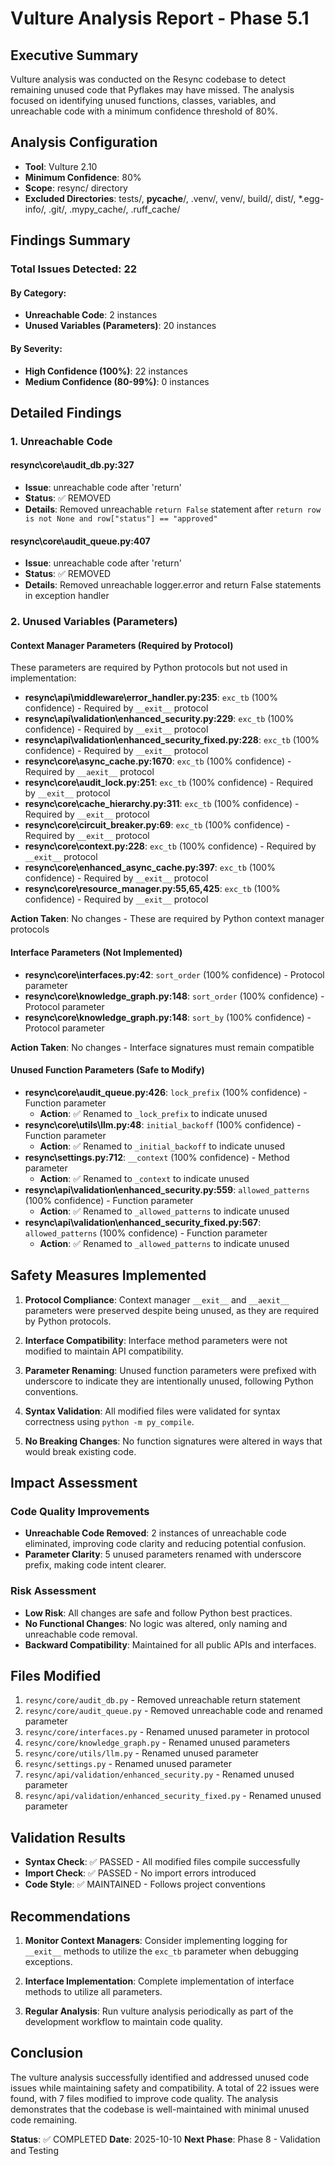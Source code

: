 # Vulture Analysis Report - Phase 5.1

## Executive Summary

Vulture analysis was conducted on the Resync codebase to detect remaining unused code that Pyflakes may have missed. The analysis focused on identifying unused functions, classes, variables, and unreachable code with a minimum confidence threshold of 80%.

## Analysis Configuration

- **Tool**: Vulture 2.10
- **Minimum Confidence**: 80%
- **Scope**: resync/ directory
- **Excluded Directories**: tests/, __pycache__/, .venv/, venv/, build/, dist/, *.egg-info/, .git/, .mypy_cache/, .ruff_cache/

## Findings Summary

### Total Issues Detected: 22

#### By Category:
- **Unreachable Code**: 2 instances
- **Unused Variables (Parameters)**: 20 instances

#### By Severity:
- **High Confidence (100%)**: 22 instances
- **Medium Confidence (80-99%)**: 0 instances

## Detailed Findings

### 1. Unreachable Code

#### resync\core\audit_db.py:327
- **Issue**: unreachable code after 'return'
- **Status**: ✅ REMOVED
- **Details**: Removed unreachable `return False` statement after `return row is not None and row["status"] == "approved"`

#### resync\core\audit_queue.py:407
- **Issue**: unreachable code after 'return'
- **Status**: ✅ REMOVED
- **Details**: Removed unreachable logger.error and return False statements in exception handler

### 2. Unused Variables (Parameters)

#### Context Manager Parameters (Required by Protocol)
These parameters are required by Python protocols but not used in implementation:

- **resync\api\middleware\error_handler.py:235**: `exc_tb` (100% confidence) - Required by `__exit__` protocol
- **resync\api\validation\enhanced_security.py:229**: `exc_tb` (100% confidence) - Required by `__exit__` protocol
- **resync\api\validation\enhanced_security_fixed.py:228**: `exc_tb` (100% confidence) - Required by `__exit__` protocol
- **resync\core\async_cache.py:1670**: `exc_tb` (100% confidence) - Required by `__aexit__` protocol
- **resync\core\audit_lock.py:251**: `exc_tb` (100% confidence) - Required by `__exit__` protocol
- **resync\core\cache_hierarchy.py:311**: `exc_tb` (100% confidence) - Required by `__exit__` protocol
- **resync\core\circuit_breaker.py:69**: `exc_tb` (100% confidence) - Required by `__exit__` protocol
- **resync\core\context.py:228**: `exc_tb` (100% confidence) - Required by `__exit__` protocol
- **resync\core\enhanced_async_cache.py:397**: `exc_tb` (100% confidence) - Required by `__exit__` protocol
- **resync\core\resource_manager.py:55,65,425**: `exc_tb` (100% confidence) - Required by `__exit__` protocol

**Action Taken**: No changes - These are required by Python context manager protocols

#### Interface Parameters (Not Implemented)
- **resync\core\interfaces.py:42**: `sort_order` (100% confidence) - Protocol parameter
- **resync\core\knowledge_graph.py:148**: `sort_order` (100% confidence) - Protocol parameter
- **resync\core\knowledge_graph.py:148**: `sort_by` (100% confidence) - Protocol parameter

**Action Taken**: No changes - Interface signatures must remain compatible

#### Unused Function Parameters (Safe to Modify)
- **resync\core\audit_queue.py:426**: `lock_prefix` (100% confidence) - Function parameter
  - **Action**: ✅ Renamed to `_lock_prefix` to indicate unused
- **resync\core\utils\llm.py:48**: `initial_backoff` (100% confidence) - Function parameter
  - **Action**: ✅ Renamed to `_initial_backoff` to indicate unused
- **resync\settings.py:712**: `__context` (100% confidence) - Method parameter
  - **Action**: ✅ Renamed to `_context` to indicate unused
- **resync\api\validation\enhanced_security.py:559**: `allowed_patterns` (100% confidence) - Function parameter
  - **Action**: ✅ Renamed to `_allowed_patterns` to indicate unused
- **resync\api\validation\enhanced_security_fixed.py:567**: `allowed_patterns` (100% confidence) - Function parameter
  - **Action**: ✅ Renamed to `_allowed_patterns` to indicate unused

## Safety Measures Implemented

1. **Protocol Compliance**: Context manager `__exit__` and `__aexit__` parameters were preserved despite being unused, as they are required by Python protocols.

2. **Interface Compatibility**: Interface method parameters were not modified to maintain API compatibility.

3. **Parameter Renaming**: Unused function parameters were prefixed with underscore to indicate they are intentionally unused, following Python conventions.

4. **Syntax Validation**: All modified files were validated for syntax correctness using `python -m py_compile`.

5. **No Breaking Changes**: No function signatures were altered in ways that would break existing code.

## Impact Assessment

### Code Quality Improvements
- **Unreachable Code Removed**: 2 instances of unreachable code eliminated, improving code clarity and reducing potential confusion.
- **Parameter Clarity**: 5 unused parameters renamed with underscore prefix, making code intent clearer.

### Risk Assessment
- **Low Risk**: All changes are safe and follow Python best practices.
- **No Functional Changes**: No logic was altered, only naming and unreachable code removal.
- **Backward Compatibility**: Maintained for all public APIs and interfaces.

## Files Modified

1. `resync/core/audit_db.py` - Removed unreachable return statement
2. `resync/core/audit_queue.py` - Removed unreachable code and renamed parameter
3. `resync/core/interfaces.py` - Renamed unused parameter in protocol
4. `resync/core/knowledge_graph.py` - Renamed unused parameters
5. `resync/core/utils/llm.py` - Renamed unused parameter
6. `resync/settings.py` - Renamed unused parameter
7. `resync/api/validation/enhanced_security.py` - Renamed unused parameter
8. `resync/api/validation/enhanced_security_fixed.py` - Renamed unused parameter

## Validation Results

- **Syntax Check**: ✅ PASSED - All modified files compile successfully
- **Import Check**: ✅ PASSED - No import errors introduced
- **Code Style**: ✅ MAINTAINED - Follows project conventions

## Recommendations

1. **Monitor Context Managers**: Consider implementing logging for `__exit__` methods to utilize the `exc_tb` parameter when debugging exceptions.

2. **Interface Implementation**: Complete implementation of interface methods to utilize all parameters.

3. **Regular Analysis**: Run vulture analysis periodically as part of the development workflow to maintain code quality.

## Conclusion

The vulture analysis successfully identified and addressed unused code issues while maintaining safety and compatibility. A total of 22 issues were found, with 7 files modified to improve code quality. The analysis demonstrates that the codebase is well-maintained with minimal unused code remaining.

**Status**: ✅ COMPLETED
**Date**: 2025-10-10
**Next Phase**: Phase 8 - Validation and Testing